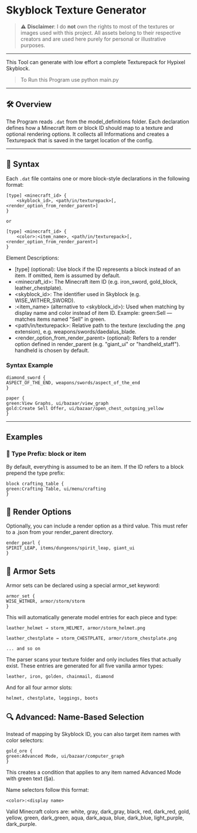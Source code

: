 # Skyblock Texture Generator

> ⚠️ **Disclaimer**: I do **not** own the rights to most of the textures or images used with this project. All assets belong to their respective creators and are used here purely for personal or illustrative purposes.

---
This Tool can generate with low effort a complete Texturepack for Hypixel Skyblock.
> To Run this Program use python main.py

---

## 🛠️ Overview
The Program reads `.dat` from the model_definitions folder. 
Each declaration defines how a Minecraft item or block ID should map to a texture and optional rendering options.
It collects all Informations and creates a Texturepack that is saved in the target location of the config.

---

## 📝 Syntax

Each `.dat` file contains one or more block-style declarations in the following format:

```plaintext
[type] <minecraft_id> {
    <skyblock_id>, <path/in/texturepack>[, <render_option_from_render_parent>]
}

or

[type] <minecraft_id> {
    <color>:<item_name>, <path/in/texturepack>[, <render_option_from_render_parent>]
}
```

Element Descriptions:
 * [type] (optional):
    Use block if the ID represents a block instead of an item. If omitted, item is assumed by default.
 * <minecraft_id>:
    The Minecraft item ID (e.g. iron_sword, gold_block, leather_chestplate).
 * <skyblock_id>:
    The identifier used in Skyblock (e.g. WISE_WITHER_SWORD).
 * <color>:<item_name> (alternative to <skyblock_id>):
    Used when matching by display name and color instead of item ID.
    Example: green:Sell — matches items named "Sell" in green.
 * <path/in/texturepack>:
    Relative path to the texture (excluding the .png extension), e.g. weapons/swords/daedalus_blade.
 * <render_option_from_render_parent> (optional):
    Refers to a render option defined in render_parent (e.g. "giant_ui" or "handheld_staff"). handheld is chosen by default.

### Syntax Example
```plaintext
diamond_sword {
ASPECT_OF_THE_END, weapons/swords/aspect_of_the_end
}

paper {
green:View Graphs, ui/bazaar/view_graph
gold:Create Sell Offer, ui/bazaar/open_chest_outgoing_yellow
}
```

---
## Examples
### 🔄 Type Prefix: block or item

By default, everything is assumed to be an item.
If the ID refers to a block prepend the type prefix:

```plaintext
block crafting_table {
green:Crafting Table, ui/menu/crafting
}
```

## 🎨 Render Options
Optionally, you can include a render option as a third value. 
This must refer to a .json from your render_parent directory.
```plaintext
ender_pearl {
SPIRIT_LEAP, items/dungeons/spirit_leap, giant_ui
}
```

## 👕 Armor Sets
Armor sets can be declared using a special armor_set keyword:
```plaintext
armor_set {
WISE_WITHER, armor/storm/storm
}
```

This will automatically generate model entries for each piece and type:

    leather_helmet → storm_HELMET, armor/storm_helmet.png

    leather_chestplate → storm_CHESTPLATE, armor/storm_chestplate.png

    ... and so on

The parser scans your texture folder and only includes files that actually exist.
These entries are generated for all five vanilla armor types:

    leather, iron, golden, chainmail, diamond

And for all four armor slots:

    helmet, chestplate, leggings, boots

## 🔍 Advanced: Name-Based Selection

Instead of mapping by Skyblock ID, you can also target item names with color selectors:
```plaintext
gold_ore {
green:Advanced Mode, ui/bazaar/computer_graph
}
```

This creates a condition that applies to any item named Advanced Mode with green text (§a).

Name selectors follow this format:
```plaintext
<color>:<display name>
```

Valid Minecraft colors are: white, gray, dark_gray, black, red, dark_red, gold, yellow, green, dark_green, aqua, dark_aqua, blue, dark_blue, light_purple, dark_purple.
